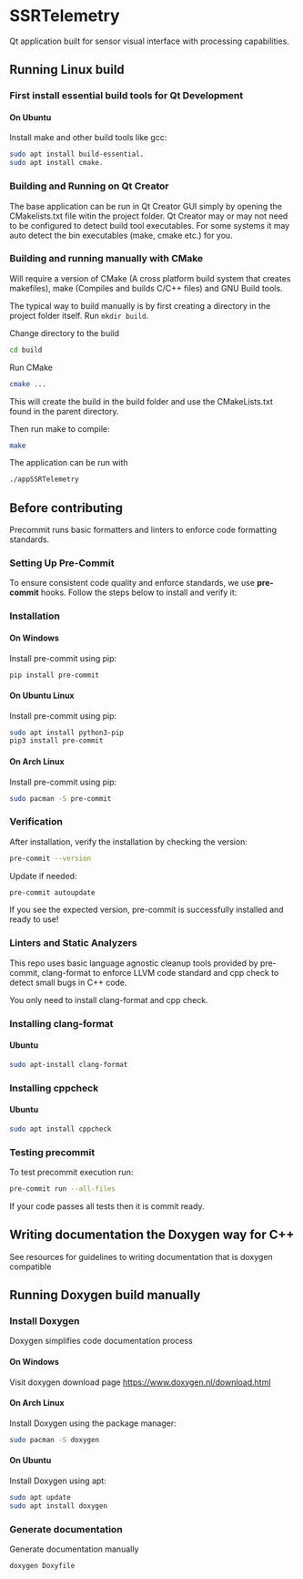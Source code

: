 # SSRTelemetry
Qt application built for sensor visual interface with processing capabilities.

## Running Linux build

### First install essential build tools for Qt Development

#### On Ubuntu
Install make and other build tools like gcc:
```bash
sudo apt install build-essential.
sudo apt install cmake.
```

### Building and Running on Qt Creator
The base application can be run in Qt Creator GUI simply by opening the CMakelists.txt file witin the project folder. Qt Creator may or may not need to be configured to detect build tool executables. For some systems it may auto detect the bin executables (make, cmake etc.) for you.

### Building and running manually with CMake
Will require a version of CMake (A cross platform build system that creates makefiles), make (Compiles and builds C/C++ files) and GNU Build tools.

The typical way to build manually is by first creating a directory in the project folder itself. Run ```mkdir build```.

Change directory to the build
```bash
cd build
```

Run CMake
```bash
cmake ...
```
This will create the build in the build folder and use the CMakeLists.txt found in the parent directory.

Then run make to compile:
```bash
make
```

The application can be run with
```bash
./appSSRTelemetry
```

## Before contributing
Precommit runs basic formatters and linters to enforce code formatting standards.

### Setting Up Pre-Commit
To ensure consistent code quality and enforce standards, we use **pre-commit** hooks. Follow the steps below to install and verify it:

### Installation

#### On Windows
Install pre-commit using pip:
```bash
pip install pre-commit
```

#### On Ubuntu Linux
Install pre-commit using pip:
```bash
sudo apt install python3-pip
pip3 install pre-commit
```

#### On Arch Linux
Install pre-commit using pip:
```bash
sudo pacman -S pre-commit
```

### Verification

After installation, verify the installation by checking the version:
```bash
pre-commit --version
```

Update if needed:
```bash
pre-commit autoupdate
```

If you see the expected version, pre-commit is successfully installed and ready to use!

### Linters and Static Analyzers
This repo uses basic language agnostic cleanup tools provided by pre-commit, clang-format to enforce LLVM code standard and cpp check to detect small bugs in C++ code.

You only need to install clang-format and cpp check.

### Installing clang-format
#### Ubuntu
```bash
sudo apt-install clang-format
```

### Installing cppcheck
#### Ubuntu
```bash
sudo apt install cppcheck
```

### Testing precommit
To test precommit execution run:
```bash
pre-commit run --all-files
```
If your code passes all tests then it is commit ready.

## Writing documentation the Doxygen way for C++
See resources for guidelines to writing documentation that is doxygen compatible

## Running Doxygen build manually

### Install Doxygen
Doxygen simplifies code documentation process

#### On Windows
Visit doxygen download page https://www.doxygen.nl/download.html

#### On Arch Linux
Install Doxygen using the package manager:
```bash
sudo pacman -S doxygen
```

#### On Ubuntu
Install Doxygen using apt:
```bash
sudo apt update
sudo apt install doxygen
```

### Generate documentation
Generate documentation manually
```bash
doxygen Doxyfile
```
